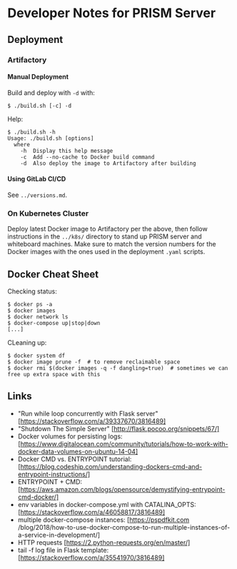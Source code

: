 # Developer Notes for PRISM Server

## Deployment 

### Artifactory

#### Manual Deployment

Build and deploy with `-d` with:

    $ ./build.sh [-c] -d

Help:

    $ ./build.sh -h
    Usage: ./build.sh [options]
      where
        -h  Display this help message
        -c  Add --no-cache to Docker build command
        -d  Also deploy the image to Artifactory after building
    
#### Using GitLab CI/CD

See `../versions.md`.

### On Kubernetes Cluster

Deploy latest Docker image to Artifactory per the above, then follow instructions in the `../k8s/` directory 
to stand up PRISM server and whiteboard machines.  Make sure to match the version numbers for the Docker 
images with the ones used in the deployment `.yaml` scripts.


## Docker Cheat Sheet

Checking status:

    $ docker ps -a
    $ docker images
    $ docker network ls
    $ docker-compose up|stop|down
    [...]

CLeaning up:

    $ docker system df
    $ docker image prune -f  # to remove reclaimable space
    $ docker rmi $(docker images -q -f dangling=true)  # sometimes we can free up extra space with this
    
## Links

* "Run while loop concurrently with Flask server" [https://stackoverflow.com/a/39337670/3816489]
* "Shutdown The Simple Server" [http://flask.pocoo.org/snippets/67/]
* Docker volumes for persisting logs: [https://www.digitalocean.com/community/tutorials/how-to-work-with-docker-data-volumes-on-ubuntu-14-04]
* Docker CMD vs. ENTRYPOINT tutorial: [https://blog.codeship.com/understanding-dockers-cmd-and-entrypoint-instructions/]
* ENTRYPOINT + CMD: [https://aws.amazon.com/blogs/opensource/demystifying-entrypoint-cmd-docker/]
* env variables in docker-compose.yml with CATALINA_OPTS: [https://stackoverflow.com/a/46058817/3816489]
* multiple docker-compose instances: [https://pspdfkit.com /blog/2018/how-to-use-docker-compose-to-run-multiple-instances-of-a-service-in-development/]
* HTTP requests [https://2.python-requests.org/en/master/]
* tail -f log file in Flask template: [https://stackoverflow.com/a/35541970/3816489]

